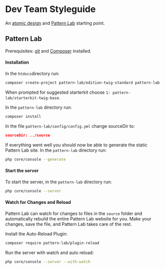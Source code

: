 # Dev Team Styleguide

An [atomic design](http://bradfrost.com/blog/post/atomic-web-design/) and [Pattern Lab](http://patternlab.io/) starting point.

## Pattern Lab

Prerequisites: [git](https://git-scm.com/) and [Composer](https://getcomposer.org/) installed.

#### Installation

In the `htdocs`directory run:

```sh
composer create-project pattern-lab/edition-twig-standard pattern-lab
```

When prompted for suggested starterkit choose `1: pattern-lab/starterkit-twig-base`.

In the `pattern-lab` directory run:

```sh
composer install
```

In the file `pattern-lab/config/config.yml` change sourceDir to:

```json
sourceDir: ../source
```

If everything went well you should now be able to generate the static Pattern Lab site. In the `pattern-lab` directory run:

```sh
php core/console --generate
```

#### Start the server

To start the server, in the `pattern-lab` directory run:

```sh
php core/console --server
```

#### Watch for Changes and Reload

Pattern Lab can watch for changes to files in the `source` folder and automatically rebuild the entire Pattern Lab 
website for you. Make your changes, save the file, and Pattern Lab takes care of the rest.

Install the Auto-Reload Plugin:

```sh
composer require pattern-lab/plugin-reload
```

Run the server with watch and auto reload:

```sh
php core/console --server --with-watch
```